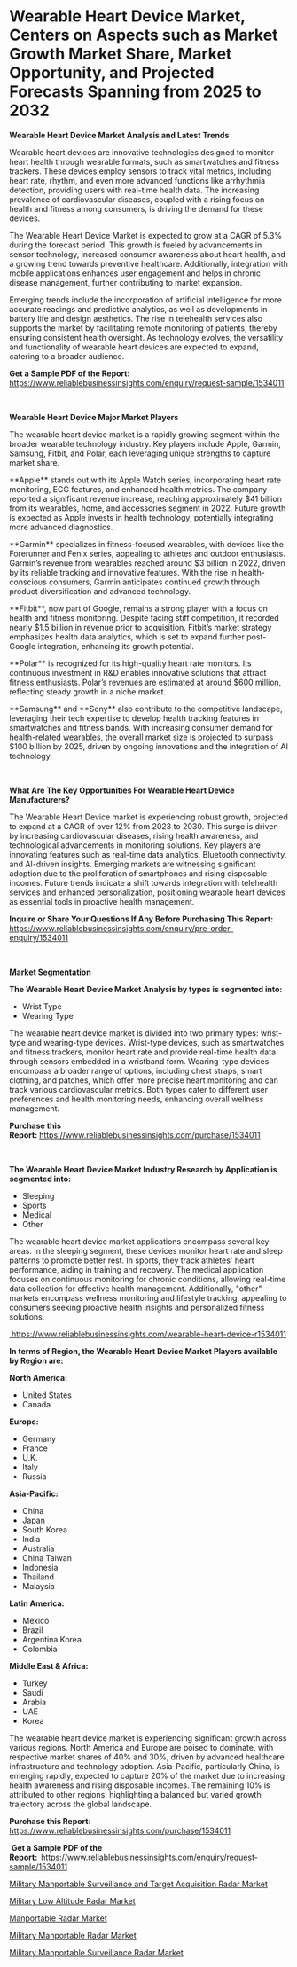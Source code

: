 <p><h1>Wearable Heart Device Market, Centers on Aspects such as Market Growth Market Share, Market Opportunity, and Projected Forecasts Spanning from 2025 to 2032</h1></p><p><strong>Wearable Heart Device Market Analysis and Latest Trends</strong></p>
<p><p>Wearable heart devices are innovative technologies designed to monitor heart health through wearable formats, such as smartwatches and fitness trackers. These devices employ sensors to track vital metrics, including heart rate, rhythm, and even more advanced functions like arrhythmia detection, providing users with real-time health data. The increasing prevalence of cardiovascular diseases, coupled with a rising focus on health and fitness among consumers, is driving the demand for these devices.</p><p>The Wearable Heart Device Market is expected to grow at a CAGR of 5.3% during the forecast period. This growth is fueled by advancements in sensor technology, increased consumer awareness about heart health, and a growing trend towards preventive healthcare. Additionally, integration with mobile applications enhances user engagement and helps in chronic disease management, further contributing to market expansion. </p><p>Emerging trends include the incorporation of artificial intelligence for more accurate readings and predictive analytics, as well as developments in battery life and design aesthetics. The rise in telehealth services also supports the market by facilitating remote monitoring of patients, thereby ensuring consistent health oversight. As technology evolves, the versatility and functionality of wearable heart devices are expected to expand, catering to a broader audience.</p></p>
<p><strong>Get a Sample PDF of the Report:&nbsp;</strong> <a href="https://www.reliablebusinessinsights.com/enquiry/request-sample/1534011?utm_campaign=1119&utm_medium=2&utm_source=Github&utm_content=ia&utm_term=11042025&utm_id=wearable-heart-device">https://www.reliablebusinessinsights.com/enquiry/request-sample/1534011</a></p>
<p>&nbsp;</p>
<p><strong>Wearable Heart Device Major Market Players</strong></p>
<p><p>The wearable heart device market is a rapidly growing segment within the broader wearable technology industry. Key players include Apple, Garmin, Samsung, Fitbit, and Polar, each leveraging unique strengths to capture market share.</p><p>**Apple** stands out with its Apple Watch series, incorporating heart rate monitoring, ECG features, and enhanced health metrics. The company reported a significant revenue increase, reaching approximately $41 billion from its wearables, home, and accessories segment in 2022. Future growth is expected as Apple invests in health technology, potentially integrating more advanced diagnostics.</p><p>**Garmin** specializes in fitness-focused wearables, with devices like the Forerunner and Fenix series, appealing to athletes and outdoor enthusiasts. Garmin’s revenue from wearables reached around $3 billion in 2022, driven by its reliable tracking and innovative features. With the rise in health-conscious consumers, Garmin anticipates continued growth through product diversification and advanced technology.</p><p>**Fitbit**, now part of Google, remains a strong player with a focus on health and fitness monitoring. Despite facing stiff competition, it recorded nearly $1.5 billion in revenue prior to acquisition. Fitbit’s market strategy emphasizes health data analytics, which is set to expand further post-Google integration, enhancing its growth potential.</p><p>**Polar** is recognized for its high-quality heart rate monitors. Its continuous investment in R&D enables innovative solutions that attract fitness enthusiasts. Polar’s revenues are estimated at around $600 million, reflecting steady growth in a niche market.</p><p>**Samsung** and **Sony** also contribute to the competitive landscape, leveraging their tech expertise to develop health tracking features in smartwatches and fitness bands. With increasing consumer demand for health-related wearables, the overall market size is projected to surpass $100 billion by 2025, driven by ongoing innovations and the integration of AI technology.</p></p>
<p>&nbsp;</p>
<p><strong>What Are The Key Opportunities For Wearable Heart Device Manufacturers?</strong></p>
<p><p>The Wearable Heart Device market is experiencing robust growth, projected to expand at a CAGR of over 12% from 2023 to 2030. This surge is driven by increasing cardiovascular diseases, rising health awareness, and technological advancements in monitoring solutions. Key players are innovating features such as real-time data analytics, Bluetooth connectivity, and AI-driven insights. Emerging markets are witnessing significant adoption due to the proliferation of smartphones and rising disposable incomes. Future trends indicate a shift towards integration with telehealth services and enhanced personalization, positioning wearable heart devices as essential tools in proactive health management.</p></p>
<p><strong>Inquire or Share Your Questions If Any Before Purchasing This Report:</strong> <a href="https://www.reliablebusinessinsights.com/enquiry/pre-order-enquiry/1534011?utm_campaign=1119&utm_medium=2&utm_source=Github&utm_content=ia&utm_term=11042025&utm_id=wearable-heart-device">https://www.reliablebusinessinsights.com/enquiry/pre-order-enquiry/1534011</a></p>
<p>&nbsp;</p>
<p><strong>Market Segmentation</strong></p>
<p><strong>The Wearable Heart Device Market Analysis by types is segmented into:</strong></p>
<p><ul><li>Wrist Type</li><li>Wearing Type</li></ul></p>
<p><p>The wearable heart device market is divided into two primary types: wrist-type and wearing-type devices. Wrist-type devices, such as smartwatches and fitness trackers, monitor heart rate and provide real-time health data through sensors embedded in a wristband form. Wearing-type devices encompass a broader range of options, including chest straps, smart clothing, and patches, which offer more precise heart monitoring and can track various cardiovascular metrics. Both types cater to different user preferences and health monitoring needs, enhancing overall wellness management.</p></p>
<p><strong>Purchase this Report:&nbsp;</strong><a href="https://www.reliablebusinessinsights.com/purchase/1534011?utm_campaign=1119&utm_medium=2&utm_source=Github&utm_content=ia&utm_term=11042025&utm_id=wearable-heart-device">https://www.reliablebusinessinsights.com/purchase/1534011</a></p>
<p>&nbsp;</p>
<p><strong>The Wearable Heart Device Market Industry Research by Application is segmented into:</strong></p>
<p><ul><li>Sleeping</li><li>Sports</li><li>Medical</li><li>Other</li></ul></p>
<p><p>The wearable heart device market applications encompass several key areas. In the sleeping segment, these devices monitor heart rate and sleep patterns to promote better rest. In sports, they track athletes' heart performance, aiding in training and recovery. The medical application focuses on continuous monitoring for chronic conditions, allowing real-time data collection for effective health management. Additionally, "other" markets encompass wellness monitoring and lifestyle tracking, appealing to consumers seeking proactive health insights and personalized fitness solutions.</p></p>
<p><a href="https://www.reliablebusinessinsights.com/wearable-heart-device-r1534011?utm_campaign=1119&utm_medium=2&utm_source=Github&utm_content=ia&utm_term=11042025&utm_id=wearable-heart-device">&nbsp;https://www.reliablebusinessinsights.com/wearable-heart-device-r1534011</a></p>
<p><strong>In terms of Region, the Wearable Heart Device Market Players available by Region are:</strong></p>
<p>
    <p> <strong> North America: </strong>
        <ul>
            <li>United States</li>
            <li>Canada</li>
        </ul>
        </p> 
    <p> <strong> Europe: </strong>
        <ul>
            <li>Germany</li>
            <li>France</li>
            <li>U.K.</li>
            <li>Italy</li>
            <li>Russia</li>
        </ul>
        </p> 
    <p> <strong> Asia-Pacific: </strong>
        <ul>
            <li>China</li>
            <li>Japan</li>
            <li>South Korea</li>
            <li>India</li>
            <li>Australia</li>
            <li>China Taiwan</li>
            <li>Indonesia</li>
            <li>Thailand</li>
            <li>Malaysia</li>
        </ul>
        </p> 
    <p> <strong> Latin America: </strong>
        <ul>
            <li>Mexico</li>
            <li>Brazil</li>
            <li>Argentina Korea</li>
            <li>Colombia</li>
        </ul>
        </p> 
    <p> <strong> Middle East & Africa: </strong>
        <ul>
            <li>Turkey</li>
            <li>Saudi</li>
            <li>Arabia</li>
            <li>UAE</li>
            <li>Korea</li>
        </ul>
    </p>
    </p>
<p><p>The wearable heart device market is experiencing significant growth across various regions. North America and Europe are poised to dominate, with respective market shares of 40% and 30%, driven by advanced healthcare infrastructure and technology adoption. Asia-Pacific, particularly China, is emerging rapidly, expected to capture 20% of the market due to increasing health awareness and rising disposable incomes. The remaining 10% is attributed to other regions, highlighting a balanced but varied growth trajectory across the global landscape.</p></p>
<p><strong>Purchase this Report: </strong><a href="https://www.reliablebusinessinsights.com/purchase/1534011?utm_campaign=1119&utm_medium=2&utm_source=Github&utm_content=ia&utm_term=11042025&utm_id=wearable-heart-device">https://www.reliablebusinessinsights.com/purchase/1534011</a></p>
<p>&nbsp;<strong>Get a Sample PDF of the Report:&nbsp;&nbsp;</strong><a href="https://www.reliablebusinessinsights.com/enquiry/request-sample/1534011?utm_campaign=1119&utm_medium=2&utm_source=Github&utm_content=ia&utm_term=11042025&utm_id=wearable-heart-device">https://www.reliablebusinessinsights.com/enquiry/request-sample/1534011</a></p>
<p><strong></strong></p>
<p><p><a href="https://github.com/bholdsfofie/Market-Research-Report-List-1/blob/main/military-manportable-surveillance-and-target-acquisition-radar-market.md?utm_campaign=1119&utm_medium=2&utm_source=Github&utm_content=ia&utm_term=11042025&utm_id=wearable-heart-device">Military Manportable Surveillance and Target Acquisition Radar Market</a></p><p><a href="https://github.com/djibenesha/Market-Research-Report-List-1/blob/main/military-low-altitude-radar-market.md?utm_campaign=1119&utm_medium=2&utm_source=Github&utm_content=ia&utm_term=11042025&utm_id=wearable-heart-device">Military Low Altitude Radar Market</a></p><p><a href="https://github.com/shirleenfraker87/Market-Research-Report-List-1/blob/main/manportable-radar-market.md?utm_campaign=1119&utm_medium=2&utm_source=Github&utm_content=ia&utm_term=11042025&utm_id=wearable-heart-device">Manportable Radar Market</a></p><p><a href="https://github.com/birbamanan03/Market-Research-Report-List-1/blob/main/military-manportable-radar-market.md?utm_campaign=1119&utm_medium=2&utm_source=Github&utm_content=ia&utm_term=11042025&utm_id=wearable-heart-device">Military Manportable Radar Market</a></p><p><a href="https://github.com/abedlagagica4/Market-Research-Report-List-1/blob/main/military-manportable-surveillance-radar-market.md?utm_campaign=1119&utm_medium=2&utm_source=Github&utm_content=ia&utm_term=11042025&utm_id=wearable-heart-device">Military Manportable Surveillance Radar Market</a></p></p>